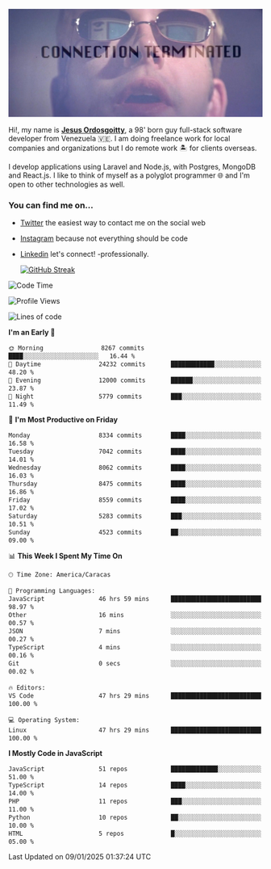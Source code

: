 ![hackers movie reference](./disconnected.jpg)

Hi!, my name is [**Jesus Ordosgoitty**](https://jodaz.dev), a 98' born guy full-stack software developer from Venezuela 🇻🇪. I am doing freelance work for local companies and organizations but I do remote work 🏝️ for clients overseas. 

I develop applications using Laravel and Node.js, with Postgres, MongoDB and React.js. I like to think of myself as a polyglot programmer 🌐 and I'm open to other technologies as well.

### You can find me on...

- [Twitter](https://twitter.com/jodaz_) the easiest way to contact me on the social web
- [Instagram](https://instagram.com/jodaz_) because not everything should be code
- [Linkedin](https://linkedin.com/in/jodaz) let's connect! -professionally.


    [![GitHub Streak](https://streak-stats.demolab.com?user=jodaz&theme=tokyonight)](https://git.io/streak-stats)

<!--START_SECTION:waka-->
![Code Time](http://img.shields.io/badge/Code%20Time-7%2C715%20hrs%2055%20mins-blue)

![Profile Views](http://img.shields.io/badge/Profile%20Views-0-blue)

![Lines of code](https://img.shields.io/badge/From%20Hello%20World%20I%27ve%20Written-83.1%20million%20lines%20of%20code-blue)

**I'm an Early 🐤** 

```text
🌞 Morning                8267 commits        ████░░░░░░░░░░░░░░░░░░░░░   16.44 % 
🌆 Daytime                24232 commits       ████████████░░░░░░░░░░░░░   48.20 % 
🌃 Evening                12000 commits       ██████░░░░░░░░░░░░░░░░░░░   23.87 % 
🌙 Night                  5779 commits        ███░░░░░░░░░░░░░░░░░░░░░░   11.49 % 
```
📅 **I'm Most Productive on Friday** 

```text
Monday                   8334 commits        ████░░░░░░░░░░░░░░░░░░░░░   16.58 % 
Tuesday                  7042 commits        ████░░░░░░░░░░░░░░░░░░░░░   14.01 % 
Wednesday                8062 commits        ████░░░░░░░░░░░░░░░░░░░░░   16.03 % 
Thursday                 8475 commits        ████░░░░░░░░░░░░░░░░░░░░░   16.86 % 
Friday                   8559 commits        ████░░░░░░░░░░░░░░░░░░░░░   17.02 % 
Saturday                 5283 commits        ███░░░░░░░░░░░░░░░░░░░░░░   10.51 % 
Sunday                   4523 commits        ██░░░░░░░░░░░░░░░░░░░░░░░   09.00 % 
```


📊 **This Week I Spent My Time On** 

```text
🕑︎ Time Zone: America/Caracas

💬 Programming Languages: 
JavaScript               46 hrs 59 mins      █████████████████████████   98.97 % 
Other                    16 mins             ░░░░░░░░░░░░░░░░░░░░░░░░░   00.57 % 
JSON                     7 mins              ░░░░░░░░░░░░░░░░░░░░░░░░░   00.27 % 
TypeScript               4 mins              ░░░░░░░░░░░░░░░░░░░░░░░░░   00.16 % 
Git                      0 secs              ░░░░░░░░░░░░░░░░░░░░░░░░░   00.02 % 

🔥 Editors: 
VS Code                  47 hrs 29 mins      █████████████████████████   100.00 % 

💻 Operating System: 
Linux                    47 hrs 29 mins      █████████████████████████   100.00 % 
```

**I Mostly Code in JavaScript** 

```text
JavaScript               51 repos            █████████████░░░░░░░░░░░░   51.00 % 
TypeScript               14 repos            ████░░░░░░░░░░░░░░░░░░░░░   14.00 % 
PHP                      11 repos            ███░░░░░░░░░░░░░░░░░░░░░░   11.00 % 
Python                   10 repos            ██░░░░░░░░░░░░░░░░░░░░░░░   10.00 % 
HTML                     5 repos             █░░░░░░░░░░░░░░░░░░░░░░░░   05.00 % 
```




 Last Updated on 09/01/2025 01:37:24 UTC
<!--END_SECTION:waka-->
